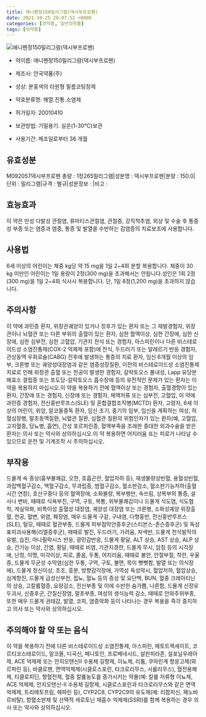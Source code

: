 ```yaml
---
title: 애니펜정150밀리그람(덱시부프로펜)
date: 2021-10-25 20:07:52 +0800
categories: [의약품, 일반의약품]
tags: [의약품]
---
```

![애니펜정150밀리그람(덱시부프로펜)](https://nedrug.mfds.go.kr/pbp/cmn/itemImageDownload/147427738395000036)

- 약이름: 애니펜정150밀리그람(덱시부프로펜)
- 제조사: 안국약품(주)
- 성상: 분홍색의 타원형 필름코팅정제
- 약효분류명: 해열.진통.소염제
- 허가일자: 20010410
- 보관방법: 기밀용기. 실온(1-30℃)보관

- 사용기간: 제조일로부터 36 개월
## 유효성분
M092057덱시부프로펜
총량 : 1정265밀리그램|성분명 : 덱시부프로펜|분량 : 150.0|단위 : 밀리그램|규격 : 별규|성분정보 : |비고 :
## 효능효과
이 약은 만성 다발성 관절염, 류마티스관절염, 관절증, 강직척추염, 외상 및 수술 후 통증성 부종 또는 염증과 염증, 통증 및 발열을 수반하는 감염증의 치료보조에 사용합니다.
## 사용법
6세 이상의 어린이는 체중 kg당 약 15 mg을 1일 2~4회 분할 복용합니다. 체중이 30 kg 미만인 어린이는 1일 용량이 2정(300 mg)을 초과해서는 안됩니다.성인은 1회 2정(300 mg)을 1일 2~4회 식사시 복용합니다. 단, 1일 8정(1,200 mg)을 초과하지 않습니다.
## 주의사항
이 약에 과민증 환자, 위장관궤양이 있거나 징후가 있는 환자 또는 그 재발경험자, 위장관이나 뇌혈관 또는 다른 부위의 출혈이 있는 환자, 심한 혈액이상, 심한 간장애, 심한 신장애, 심한 심부전, 심한 고혈압, 기관지 천식 또는 경험자, 아스피린이나 다른 비스테로이드성 소염진통제(COX-2 억제제 포함)에 천식, 두드러기 또는 알레르기 반응 경험자, 관상동맥 우회로술(CABG) 전후에 발생하는 통증의 치료 환자, 임신 6개월 이상의 임부, 크론병 또는 궤양성대장염과 같은 염증성장질환, 이전의 비스테로이드성 소염진통제 치료로 인해 위장관 출혈 또는 천공이 발생한 경험자, 갈락토오스 불내성, Lapp 유당분해효소 결핍증 또는 포도당-갈락토오스 흡수장애 등의 유전적인 문제가 있는 환자는 이 약을 복용하지 마십시오.이 약을 복용하기 전에 혈액이상 또는 경험자, 출혈경향이 있는 환자, 간장애 또는 경험자, 신장애 또는 경험자, 체액저류 또는 심부전, 고혈압, 이 약에 과민증 경험자, 전신홍반루프스(SLE) 및 혼합결합조직병(MCTD) 환자, 고령자, 6세 이상의 어린이, 위암, 알코올중독 환자, 임신 초기, 중기의 임부, 임신을 계획하는 여성, 허혈심장병, 말초동맥질환, 뇌혈관 질환, 심혈관 질환의 위험인자가 있는 환자(예, 고혈압, 고지혈증, 당뇨병, 흡연), 간성 포르피린증, 혈액부족을 초래한 중대한 외과수술을 받은 환자는 의사 또는 약사와 상의하십시오.이 약 복용하면 어지러움 또는 피로가 나타날 수 있으므로 운전 및 기계조작 시 주의하십시오.
## 부작용
드물게 쇽 증상(흉부불쾌감, 오한, 호흡곤란, 혈압저하 등), 재생불량성빈혈, 용혈성빈혈, 과립백혈구감소, 백혈구감소, 무과립증, 범혈구감소, 혈소판감소, 혈소판기능저하(출혈시간 연장), 호산구중다 등의 혈액장애, 소화불량, 복부팽만, 속쓰림, 상복부의 통증, 설사나 변비, 때때로 식욕부진, 구역, 구토, 복통, 위부불쾌감이나 드물게 식도염, 식도협착, 게실악화, 비특이성 출혈성 대장염, 궤양성 대장염 또는 크론병, 소화성궤양 위장출혈, 천공, 혈변, 위염, 췌장염, 매우 드물게 구갈, 구내염, 다형홍반, 전신홍반루프스(SLE), 탈모, 때때로 혈관부종, 드물게 피부점막안증후군(스티븐스-존슨증후군) 및 독성표피괴사용해(리엘증후군), 때때로 발진, 두드러기, 가려움, 자색반, 드물게 천식발작의 유발, 습진, 아나필락시스 반응, 광민감반응, 드물게 황달, ALT 상승, AST 상승, ALP 상승, 간기능 이상, 간염, 황달, 때때로 비염, 기관지경련, 드물게 무시, 암침 등의 시각장애, 난청, 이명, 미각이상, 피로, 졸음, 두통, 어지러움, 때때로 불안, 안절부절, 착란, 우울증, 드물게 무균성 수막염(심한 두통, 구역, 구토, 불면, 목이 뻣뻣함, 발열 또는 의식장애), 드물게 정신이상, 초조, 흥분, 방향감각장애, 가역성 독성약시, 혈압저하, 혈압상승, 심계항진, 드물게 급성신부전, 핍뇨, 혈뇨 등의 증상 및 요단백, BUN, 혈중 크레아티닌의 상승, 고칼륨혈증, 요량감소, 전신부종 및 이에 수반한 숨가쁨, 나른함, 드물게 신장유두괴사, 신증후군, 간질신장염, 말초부종, 여성의 생식능력 감소, 때때로 안와주위부종, 또한 매우 드물게 권태감, 발열, 코피, 염증악화 등이 나타나는 경우 복용을 즉각 중지하고 의사 또는 약사와 상의하십시오.
## 주의해야 할 약 또는 음식
이 약을 복용하기 전에 다른 비스테로이드성 소염진통제, 아스피린, 메토트렉세이트, 코르티코스테로이드, 알코올, 디곡신, 페니토인, 프로베네시드, 설핀피라존, 설포닐우레아제, ACE 억제제 또는 안지오텐신Ⅱ 수용체 길항제, 이뇨제, 리튬, 쿠마린계 항응고제(와르파린 등), 바클로펜, 면역억제제(시클로스포린, 타크로리무스, 시롤리무스), 혈전용해제, 티클로피딘, 항혈전제, 혈중 칼륨농도를 증가시키는 약물(예: 칼륨 저류형 이뇨제, ACE 억제제, 안지오텐신-Ⅱ 수용체 길항제, 시클로스포린과 타크로리무스와 같은 면역억제제, 트리메토프림, 헤파린 등), CYP2C8, CYP2C9의 유도제(예: 리팜피신, 페노바르비탈), 항혈소판제 및 선택적 세로토닌 재흡수 억제제(SSRI)를 함께 복용하는 경우 의사 또는 약사와 상의하십시오.
